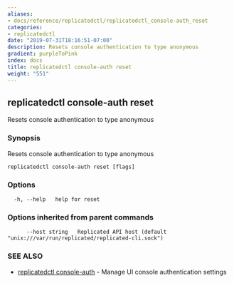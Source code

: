 ```yaml
---
aliases:
- docs/reference/replicatedctl/replicatedctl_console-auth_reset
categories:
- replicatedctl
date: "2019-07-31T18:16:51-07:00"
description: Resets console authentication to type anonymous
gradient: purpleToPink
index: docs
title: replicatedctl console-auth reset
weight: "551"
---
```


## replicatedctl console-auth reset

Resets console authentication to type anonymous

### Synopsis

Resets console authentication to type anonymous

```
replicatedctl console-auth reset [flags]
```

### Options

```
  -h, --help   help for reset
```

### Options inherited from parent commands

```
      --host string   Replicated API host (default "unix:///var/run/replicated/replicated-cli.sock")
```

### SEE ALSO

* [replicatedctl console-auth](/api/replicatedctl/replicatedctl_console-auth/)	 - Manage UI console authentication settings

